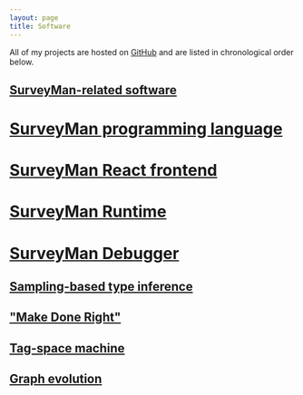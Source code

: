 ```yaml
---
layout: page
title: Software
---
```


All of my projects are hosted on [GitHub](http://github.com) and are listed in chronological order below.

## [SurveyMan-related software](http://surveyman.org)

# [SurveyMan programming language](http://github.com/SurveyMan/SurveyMan)

# [SurveyMan React frontend](http://github.com/SurveyMan/react-surveyman)

# [SurveyMan Runtime](http://github.com/SurveyMan/Runner)

# [SurveyMan Debugger](http://github.com/SurveyMan/Debugger)

## [Sampling-based type inference](http://github.com/etosch/bocado)

## ["Make Done Right"](http://github.com/etosch/remodel)

## [Tag-space machine](http://github.com/etosch/tsm)

## [Graph evolution](http://github.com/etosch/graph)




